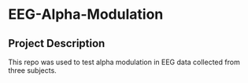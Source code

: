 # EEG-Alpha-Modulation

## Project Description 
This repo was used to test alpha modulation in EEG data collected from three subjects. 
